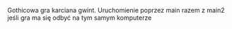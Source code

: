 Gothicowa gra karciana gwint. 
Uruchomienie poprzez main razem z main2 jeśli gra ma się odbyć na tym samym komputerze
